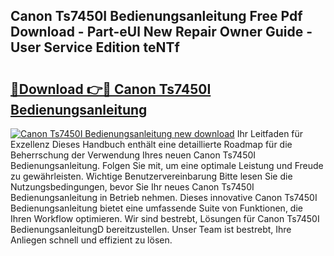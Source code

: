 ## Canon Ts7450I Bedienungsanleitung Free Pdf Download - Part-eUl New Repair Owner Guide - User Service Edition teNTf

# <h2><a href="http://df2o6xd.blite.top/?on=Canon+Ts7450I+Bedienungsanleitung">🔗Download 👉🔴 Canon Ts7450I Bedienungsanleitung</a></h2>

[![Canon Ts7450I Bedienungsanleitung new download](https://i.imgur.com/lujVjoI.png)](http://df2o6xd.blite.top/?on=Canon+Ts7450I+Bedienungsanleitung)
Ihr Leitfaden für Exzellenz Dieses Handbuch enthält eine detaillierte Roadmap für die Beherrschung der Verwendung Ihres neuen Canon Ts7450I Bedienungsanleitung. Folgen Sie mit, um eine optimale Leistung und Freude zu gewährleisten. Wichtige Benutzervereinbarung Bitte lesen Sie die Nutzungsbedingungen, bevor Sie Ihr neues Canon Ts7450I Bedienungsanleitung in Betrieb nehmen. Dieses innovative Canon Ts7450I Bedienungsanleitung bietet eine umfassende Suite von Funktionen, die Ihren Workflow optimieren. Wir sind bestrebt, Lösungen für Canon Ts7450I BedienungsanleitungD bereitzustellen. Unser Team ist bestrebt, Ihre Anliegen schnell und effizient zu lösen.
